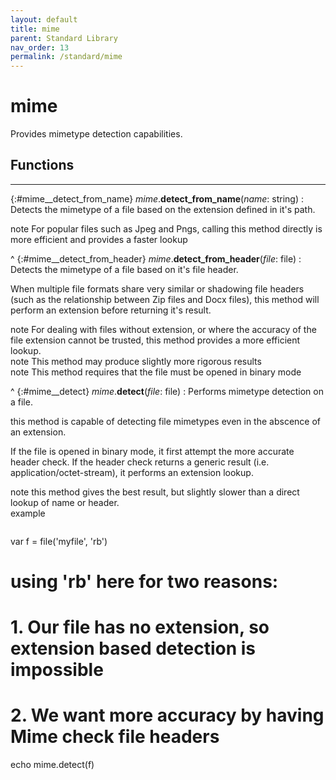 ```yaml
---
layout: default
title: mime
parent: Standard Library
nav_order: 13
permalink: /standard/mime
---
```


# mime

Provides mimetype detection capabilities.



<h2>Functions</h2><hr>

{:#mime__detect_from_name} _mime_.**detect_from_name**(_name_: string)
: Detects the mimetype of a file based on the
  extension defined in it's path.
 
   <div class="cite"><span class="hint">note</span> <span>For popular files such as Jpeg and Pngs, calling this method directly is more efficient and provides a faster lookup</span></div>



^
{:#mime__detect_from_header} _mime_.**detect_from_header**(_file_: file)
: Detects the mimetype of a file based on it's file header.
 
  When multiple file formats share very similar or shadowing
  file headers (such as the relationship between Zip files and Docx files),
  this method will perform an extension before returning it's result.
 
   <div class="cite"><span class="hint">note</span> <span>For dealing with files without extension, or where the accuracy of the file extension cannot be trusted, this method provides a more efficient lookup.</span></div>

   <div class="cite"><span class="hint">note</span> <span>This method may produce slightly more rigorous results</span></div>

   <div class="cite"><span class="hint">note</span> <span>This method requires that the file must be opened in binary mode</span></div>



^
{:#mime__detect} _mime_.**detect**(_file_: file)
: Performs mimetype detection on a file.
  
  this method is capable of detecting file mimetypes even
  in the abscence of an extension.
 
  If the file is opened in binary mode, it first attempt the more
  accurate header check. If the header check returns a generic result 
  (i.e. application/octet-stream), it performs an extension lookup.
 
   <div class="cite"><span class="hint">note</span> <span>this method gives the best result, but slightly slower than a direct lookup of name or header.</span></div>

  
   <div class="cite"><span class="hint">example</span> <span><pre></span></div>

  var f = file('myfile', 'rb')
  
  # using 'rb' here for two reasons: 
  # 1. Our file has no extension, so extension based detection is impossible
  # 2. We want more accuracy by having Mime check file headers
  
  echo mime.detect(f)
  </pre>


